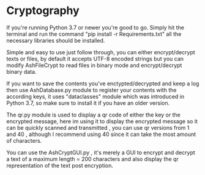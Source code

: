 # Cryptography
If you're running Python 3.7 or newer you're good to go. 
Simply hit the terminal and run the command "pip install -r Requirements.txt" all the necessary libraries should be installed.

Simple and easy to use just follow through, you can either encrypt/decrypt texts or files, by default it accepts UTF-8 encoded strings but you can modify 
AshFileCrypt to read files in binary mode and encrypt/decrypt binary data.

If you want to save the contents you've enctypted/decrypted and keep a log then use AshDatabase.py module to register your contents with the according keys, 
it uses "dataclasses" module which was introduced in Python 3.7, so make sure to install it if you have an older version.

The qr.py module is used to display a qr code of either the key or the encrypted message, here im using it to display the encrypted message so it 
can be quickly scanned and transmitted , you can use qr versions from 1 and 40 , although I recommend using 40 since it can take the most amount 
of characters.

You can use the AshCryptGUI.py , it's merely a GUI to encrypt and decrypt a text of a maximum length = 200 characters and also display the qr representation 
of the text post encryption.

